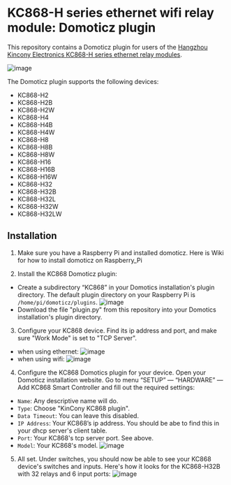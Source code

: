 # KC868-H series ethernet wifi relay module: Domoticz plugin

This repository contains a Domoticz plugin for users of the  [Hangzhou Kincony Electronics KC868-H series ethernet relay modules](https://www.kincony.com/product/relay-controller).

![image](https://www.kincony.com/wp-content/uploads/2020/11/domoticz-32-relay.jpg)

The Domoticz plugin supports the following devices:
- KC868-H2
- KC868-H2B
- KC868-H2W
- KC868-H4
- KC868-H4B
- KC868-H4W
- KC868-H8
- KC868-H8B
- KC868-H8W
- KC868-H16
- KC868-H16B
- KC868-H16W
- KC868-H32
- KC868-H32B
- KC868-H32L
- KC868-H32W
- KC868-H32LW

## Installation
1. Make sure you have a Raspberry Pi and installed domoticz. Here is Wiki for how to install domoticz on Raspberry_Pi

2. Install the KC868 Domoticz plugin:
  - Create a subdirectory “KC868” in your Domotics installation's plugin directory. The default plugin directory on your Raspberry Pi is ```/home/pi/domoticz/plugins```.
![image](https://www.kincony.com/images/domoticz/raspberry-pi-domoticz-2.png)
  - Download the file "plugin.py" from this repository into your Domotics installation's plugin directory.

3. Configure your KC868 device. Find its ip address and port, and make sure "Work Mode" is set to "TCP Server".
  - when using ethernet: ![image](https://www.kincony.com/images/domoticz/ip-ethernet.jpg)
  - when using wifi: ![image](https://www.kincony.com/images/domoticz/ip-wifi.jpg) 

4. Configure the KC868 Domotics plugin for your device. Open your Domoticz installation website. Go to menu “SETUP” — “HARDWARE” — Add KC868 Smart Controller and fill out the required settings:
  -  ```Name```: Any descriptive name will do.
  -  ```Type```: Choose "KinCony KC868 plugin".
  -  ```Data Timeout```: You can leave this disabled.
  -  ```IP Address```: Your KC868’s ip address. You should be abe to find this in your dhcp server's client table.
  -  ```Port```: Your KC868's tcp server port. See above.
  -  ```Model```: Your KC868's model.
  ![image](https://www.kincony.com/images/domoticz/domoticz-add-hardware-3.jpg)

5. All set. Under switches, you should now be able to see your KC868 device's switches and inputs. Here's how it looks for the KC868-H32B with 32 relays and 6 input ports:
![image](https://www.kincony.com/images/domoticz/domoticz-kc868-h32b-switches.png)
